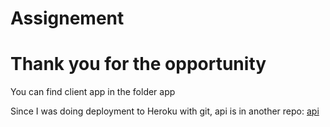 # Assignement
# Thank you for the opportunity
You can find client app in the folder app

Since I was doing deployment to Heroku with git, api is in another repo: [api](https://github.com/martinheinr/ruby)
